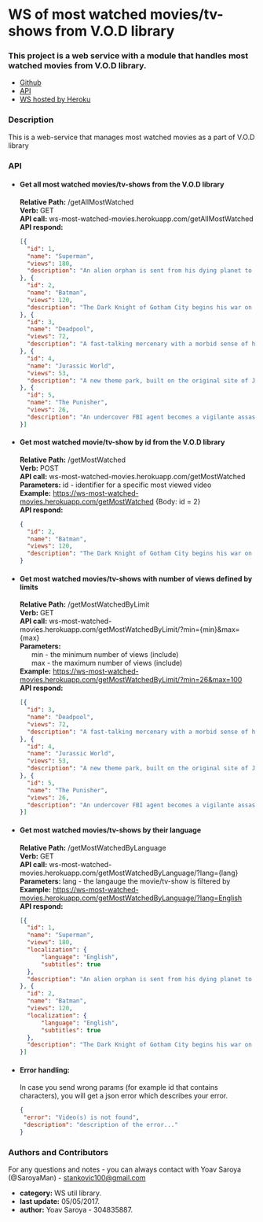 # WS of most watched movies/tv-shows from V.O.D library

### This project is a web service with a module that handles most watched movies from V.O.D library.
- [Github](https://github.com/SaroyaMan/WS-Most-Watched-VOD-lib)  
- [API](https://saroyaman.github.io/WS-Most-Watched-VOD-lib)  
- [WS hosted by Heroku](https://ws-most-watched-movies.herokuapp.com/)  

### Description
This is a web-service that manages most watched movies as a part of V.O.D library

### API
* #### Get all most watched movies/tv-shows from the V.O.D library
  **Relative Path:** /getAllMostWatched  
  **Verb:** GET  
  **API call:** ws-most-watched-movies.herokuapp.com/getAllMostWatched  
  **API respond:**  
  ```json  
  [{
	"id": 1,
	"name": "Superman",
	"views": 180,
	"description": "An alien orphan is sent from his dying planet to Earth,where he grows up to become his adoptive home's first and greatest superhero."
  }, {
	"id": 2,
	"name": "Batman",
	"views": 120,
	"description": "The Dark Knight of Gotham City begins his war on crime with his first major enemy being the clownishly homicidal Joker."
  }, {
	"id": 3,
	"name": "Deadpool",
	"views": 72,
	"description": "A fast-talking mercenary with a morbid sense of humor is subjected to a rogue experiment that leaves him with accelerated healing powers and a quest for revenge."
  }, {
	"id": 4,
	"name": "Jurassic World",
	"views": 53,
	"description": "A new theme park, built on the original site of Jurassic Park, creates a genetically modified hybrid dinosaur, which escapes containment and goes on a killing spree."
  }, {
	"id": 5,
	"name": "The Punisher",
	"views": 26,
	"description": "An undercover FBI agent becomes a vigilante assassin and sets out to unleash his wrath upon the corrupt businessman who slaughtered his entire family at a reunion."
  }]
  ```
* #### Get most watched movie/tv-show by id from the V.O.D library
  **Relative Path:** /getMostWatched  
  **Verb:** POST  
  **API call:** ws-most-watched-movies.herokuapp.com/getMostWatched    
  **Parameters:** id - identifier for a specific most viewed video  
  **Example:** https://ws-most-watched-movies.herokuapp.com/getMostWatched {Body: id = 2}  
  **API respond:**  
  ```json  
  {
	"id": 2,
	"name": "Batman",
	"views": 120,
	"description": "The Dark Knight of Gotham City begins his war on crime with his first major enemy being the clownishly homicidal Joker."
  }
  ```
* #### Get most watched movies/tv-shows with number of views defined by limits
  **Relative Path:** /getMostWatchedByLimit  
  **Verb:** GET  
  **API call:** ws-most-watched-movies.herokuapp.com/getMostWatchedByLimit/?min={min}&max={max}  
  **Parameters:**  
    &nbsp; &nbsp; &nbsp; min - the minimum number of views (include)  
    &nbsp; &nbsp; &nbsp; max - the maximum number of views (include)  
  **Example:** https://ws-most-watched-movies.herokuapp.com/getMostWatchedByLimit/?min=26&max=100  
  **API respond:**  
  ```json  
  [{
	"id": 3,
	"name": "Deadpool",
	"views": 72,
	"description": "A fast-talking mercenary with a morbid sense of humor is subjected to a rogue experiment that leaves him with accelerated healing powers and a quest for revenge."
  }, {
	"id": 4,
	"name": "Jurassic World",
	"views": 53,
	"description": "A new theme park, built on the original site of Jurassic Park, creates a genetically modified hybrid dinosaur, which escapes containment and goes on a killing spree."
  }, {
	"id": 5,
	"name": "The Punisher",
	"views": 26,
	"description": "An undercover FBI agent becomes a vigilante assassin and sets out to unleash his wrath upon the corrupt businessman who slaughtered his entire family at a reunion."
  }]
  ```
* #### Get most watched movies/tv-shows by their language
  **Relative Path:** /getMostWatchedByLanguage  
  **Verb:** GET  
  **API call:** ws-most-watched-movies.herokuapp.com/getMostWatchedByLanguage/?lang={lang}  
  **Parameters:** lang - the langauge the movie/tv-show is filtered by  
  **Example:** https://ws-most-watched-movies.herokuapp.com/getMostWatchedByLanguage/?lang=English  
  **API respond:**  
  ```json  
  [{
	"id": 1,
	"name": "Superman",
	"views": 180,
	"localization": {
		"language": "English",
		"subtitles": true
	},
	"description": "An alien orphan is sent from his dying planet to Earth,where he grows up to become his adoptive home's first and greatest superhero."
  }, {
	"id": 2,
	"name": "Batman",
	"views": 120,
	"localization": {
		"language": "English",
		"subtitles": true
	},
	"description": "The Dark Knight of Gotham City begins his war on crime with his first major enemy being the clownishly homicidal Joker."
  }]
  ```  
* #### Error handling:  
	In case you send wrong params (for example id that contains characters), you will get a json error which describes your error.
	```json
	{
	 "error": "Video(s) is not found",
	 "description": "description of the error..."
	}
	```
### Authors and Contributors
For any questions and notes - you can always contact with Yoav Saroya (@SaroyaMan) - stankovic100@gmail.com
* **category:** WS util library.
* **last update:** 05/05/2017.
* **author:** Yoav Saroya - 304835887.  
